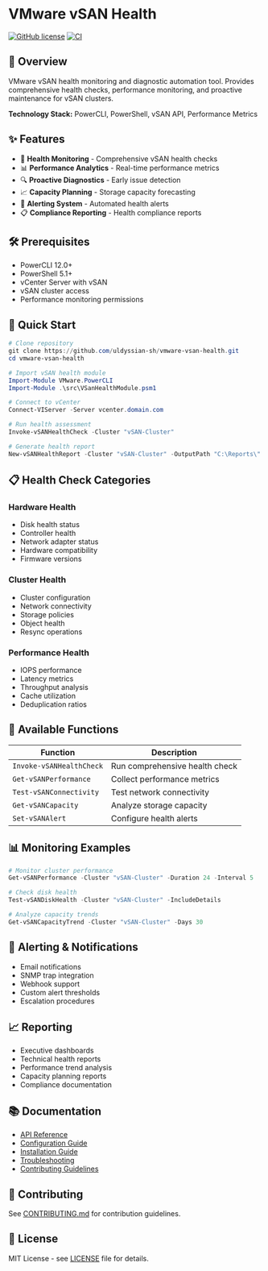 # VMware vSAN Health

[![GitHub license](https://img.shields.io/github/license/uldyssian-sh/vmware-vsan-health)](https://github.com/uldyssian-sh/vmware-vsan-health/blob/main/LICENSE)
[![CI](https://github.com/uldyssian-sh/vmware-vsan-health/workflows/CI/badge.svg)](https://github.com/uldyssian-sh/vmware-vsan-health/actions)

## 🚀 Overview

VMware vSAN health monitoring and diagnostic automation tool. Provides comprehensive health checks, performance monitoring, and proactive maintenance for vSAN clusters.

**Technology Stack:** PowerCLI, PowerShell, vSAN API, Performance Metrics

## ✨ Features

- 🏥 **Health Monitoring** - Comprehensive vSAN health checks
- 📊 **Performance Analytics** - Real-time performance metrics
- 🔍 **Proactive Diagnostics** - Early issue detection
- 📈 **Capacity Planning** - Storage capacity forecasting
- 🚨 **Alerting System** - Automated health alerts
- 📋 **Compliance Reporting** - Health compliance reports

## 🛠️ Prerequisites

- PowerCLI 12.0+
- PowerShell 5.1+
- vCenter Server with vSAN
- vSAN cluster access
- Performance monitoring permissions

## 🚀 Quick Start

```powershell
# Clone repository
git clone https://github.com/uldyssian-sh/vmware-vsan-health.git
cd vmware-vsan-health

# Import vSAN health module
Import-Module VMware.PowerCLI
Import-Module .\src\VSanHealthModule.psm1

# Connect to vCenter
Connect-VIServer -Server vcenter.domain.com

# Run health assessment
Invoke-vSANHealthCheck -Cluster "vSAN-Cluster"

# Generate health report
New-vSANHealthReport -Cluster "vSAN-Cluster" -OutputPath "C:\Reports\"
```

## 📋 Health Check Categories

### Hardware Health
- Disk health status
- Controller health
- Network adapter status
- Hardware compatibility
- Firmware versions

### Cluster Health
- Cluster configuration
- Network connectivity
- Storage policies
- Object health
- Resync operations

### Performance Health
- IOPS performance
- Latency metrics
- Throughput analysis
- Cache utilization
- Deduplication ratios

## 🔧 Available Functions

| Function | Description |
|----------|-------------|
| `Invoke-vSANHealthCheck` | Run comprehensive health check |
| `Get-vSANPerformance` | Collect performance metrics |
| `Test-vSANConnectivity` | Test network connectivity |
| `Get-vSANCapacity` | Analyze storage capacity |
| `Set-vSANAlert` | Configure health alerts |

## 📊 Monitoring Examples

```powershell
# Monitor cluster performance
Get-vSANPerformance -Cluster "vSAN-Cluster" -Duration 24 -Interval 5

# Check disk health
Test-vSANDiskHealth -Cluster "vSAN-Cluster" -IncludeDetails

# Analyze capacity trends
Get-vSANCapacityTrend -Cluster "vSAN-Cluster" -Days 30
```

## 🚨 Alerting & Notifications

- Email notifications
- SNMP trap integration
- Webhook support
- Custom alert thresholds
- Escalation procedures

## 📈 Reporting

- Executive dashboards
- Technical health reports
- Performance trend analysis
- Capacity planning reports
- Compliance documentation

## 📚 Documentation

- [API Reference](docs/API.md)
- [Configuration Guide](docs/CONFIGURATION.md)
- [Installation Guide](docs/INSTALLATION.md)
- [Troubleshooting](docs/TROUBLESHOOTING.md)
- [Contributing Guidelines](docs/CONTRIBUTING.md)

## 🤝 Contributing

See [CONTRIBUTING.md](CONTRIBUTING.md) for contribution guidelines.

## 📄 License

MIT License - see [LICENSE](LICENSE) file for details.<!-- Deployment trigger Wed Sep 17 22:41:02 CEST 2025 -->
